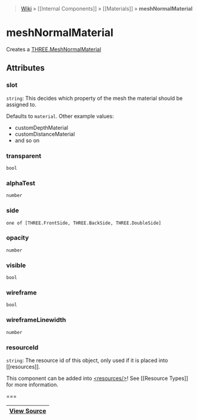 > [Wiki](Home) » [[Internal Components]] » [[Materials]] » **meshNormalMaterial**

# meshNormalMaterial

Creates a [THREE.MeshNormalMaterial](http://threejs.org/docs/#Reference/Materials/MeshNormalMaterial)

## Attributes
### slot
``` string ```: This decides which property of the mesh the material should be assigned to.

Defaults to `material`. Other example values:
- customDepthMaterial
- customDistanceMaterial
- and so on

### transparent
``` bool ```

### alphaTest
``` number ```

### side
``` one of [THREE.FrontSide, THREE.BackSide, THREE.DoubleSide] ```

### opacity
``` number ```

### visible
``` bool ```

### wireframe
``` bool ```

### wireframeLinewidth
``` number ```

### resourceId
``` string ```: The resource id of this object, only used if it is placed into [[resources]].

This component can be added into [&lt;resources/&gt;](resources)! See [[Resource Types]] for more information.

===

|**[View Source](../blob/master/src/lib/descriptors/Material/MeshNormalMaterialDescriptor.js)**|
 ---|
